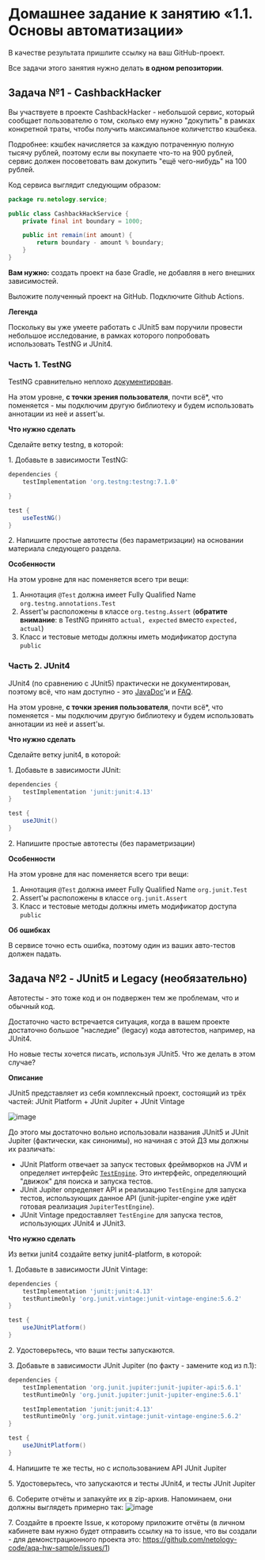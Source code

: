 # Домашнее задание к занятию «1.1. Основы автоматизации»

В качестве результата пришлите ссылку на ваш GitHub-проект.

Все задачи этого занятия нужно делать **в одном репозитории**.

## Задача №1 - CashbackHacker

Вы участвуете в проекте CashbackHacker - небольшой сервис, который сообщает пользователю о том, сколько ему нужно "докупить" в рамках конкретной траты, чтобы получить максимальное количетство кэшбека.

Подробнее: кэшбек начисляется за каждую потраченную полную тысячу рублей, поэтому если вы покупаете что-то на 900 рублей, сервис должен посоветовать вам докупить "ещё чего-нибудь" на 100 рублей.

Код сервиса выглядит следующим образом:

```java
package ru.netology.service;

public class CashbackHackService {
    private final int boundary = 1000;

    public int remain(int amount) {
        return boundary - amount % boundary;
    }
}
```

**Вам нужно:** создать проект на базе Gradle, не добавляя в него внешних зависимостей.

Выложите полученный проект на GitHub. Подключите Github Actions.

**Легенда**

Поскольку вы уже умеете работать с JUnit5 вам поручили провести небольшое исследование, в рамках которого попробовать использовать TestNG и JUnit4.

### Часть 1. TestNG

TestNG сравнительно неплохо [документирован](https://testng.org/doc/documentation-main.html).

На этом уровне, **с точки зрения пользователя**, почти всё*, что поменяется - мы подключим другую библиотеку и будем использовать аннотации из неё и assert'ы.

**Что нужно сделать**

Сделайте ветку testng, в которой:

1\. Добавьте в зависимости TestNG:
```groovy
dependencies {
    testImplementation 'org.testng:testng:7.1.0'

}

test {
    useTestNG()
}
```

2\. Напишите простые автотесты (без параметризации) на основании материала следующего раздела.

**Особенности**

На этом уровне для нас поменяется всего три вещи:
1. Аннотация `@Test` должна имеет Fully Qualified Name `org.testng.annotations.Test`
2. Assert'ы расположены в классе `org.testng.Assert` (**обратите внимание**: в TestNG принято `actual, expected` вместо `expected, actual`)
3. Класс и тестовые методы должны иметь модификатор доступа `public`

### Часть 2. JUnit4

JUnit4 (по сравнению с JUnit5) практически не документирован, поэтому всё, что нам доступно - это [JavaDoc](https://junit.org/junit4/javadoc/latest/index.html)'и и [FAQ](https://junit.org/junit4/faq.html).

На этом уровне, **с точки зрения пользователя**, почти всё*, что поменяется - мы подключим другую библиотеку и будем использовать аннотации из неё и assert'ы.

**Что нужно сделать**

Сделайте ветку junit4, в которой:

1\. Добавьте в зависимости JUnit:
```groovy
dependencies {
    testImplementation 'junit:junit:4.13'
}

test {
    useJUnit()
}
```

2\. Напишите простые автотесты (без параметризации)

**Особенности**

На этом уровне для нас поменяется всего три вещи:
1. Аннотация `@Test` должна имеет Fully Qualified Name `org.junit.Test`
2. Assert'ы расположены в классе `org.junit.Assert`
3. Класс и тестовые методы должны иметь модификатор доступа `public`

**Об ошибках**

В сервисе точно есть ошибка, поэтому один из ваших авто-тестов должен падать.


## Задача №2 - JUnit5 и Legacy (необязательно)

Автотесты - это тоже код и он подвержен тем же проблемам, что и обычный код.

Достаточно часто встречается ситуация, когда в вашем проекте достаточно большое "наследие" (legacy) кода автотестов, например, на JUnit4.

Но новые тесты хочется писать, используя JUnit5. Что же делать в этом случае?

**Описание**

JUnit5 представляет из себя комплексный проект, состоящий из трёх частей: JUnit Platform + JUnit Jupiter + JUnit Vintage

![image](https://user-images.githubusercontent.com/79922872/172035386-7d59031d-2382-49bf-9859-480d136ffe73.png)

До этого мы достаточно вольно использовали названия JUnit5 и JUnit Jupiter (фактически, как синонимы), но начиная с этой ДЗ мы должны их различать:

- JUnit Platform отвечает за запуск тестовых фреймворков на JVM и определяет интерфейс [`TestEngine`](https://junit.org/junit5/docs/current/api/org.junit.platform.engine/org/junit/platform/engine/TestEngine.html). Это интерфейс, определяющий "движок" для поиска и запуска тестов. 
- JUnit Jupiter определяет API и реализацию `TestEngine` для запуска тестов, использующих данное API (junit-jupiter-engine уже идёт готовая реализация `JupiterTestEngine`).
- JUnit Vintage предоставляет `TestEngine` для запуска тестов, использующих JUnit4 и JUnit3.

**Что нужно сделать**

Из ветки junit4 создайте ветку junit4-platform, в которой:

1\. Добавьте в зависимости JUnit Vintage:
```groovy
dependencies {
    testImplementation 'junit:junit:4.13'
    testRuntimeOnly 'org.junit.vintage:junit-vintage-engine:5.6.2'
}

test {
    useJUnitPlatform()
}
```

2\. Удостоверьтесь, что ваши тесты запускаются.

3\. Добавьте в зависимости JUnit Jupiter (по факту - замените код из п.1):
```groovy
dependencies {
    testImplementation 'org.junit.jupiter:junit-jupiter-api:5.6.1'
    testRuntimeOnly 'org.junit.jupiter:junit-jupiter-engine:5.6.1'

    testImplementation 'junit:junit:4.13'
    testRuntimeOnly 'org.junit.vintage:junit-vintage-engine:5.6.2'
}

test {
    useJUnitPlatform()
}
```

4\. Напишите те же тесты, но с использованием API JUnit Jupiter

5\. Удостоверьтесь, что запускаются и тесты JUnit4, и тесты JUnit Jupiter

6\. Соберите отчёты и запакуйте их в zip-архив. Напоминаем, они должны выглядеть примерно так:
![image](https://user-images.githubusercontent.com/79922872/172035400-de1fba15-f229-46b7-b78d-29aa23c7232f.png)

7\. Создайте в проекте Issue, к которому приложите отчёты (в личном кабинете вам нужно будет отправить ссылку на то issue, что вы создали - для демонстрационного проекта это: https://github.com/netology-code/aqa-hw-sample/issues/1)
